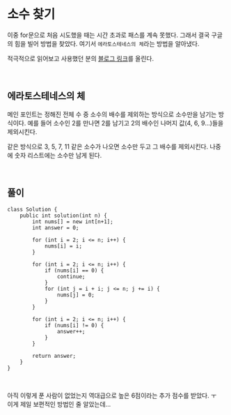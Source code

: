 # 소수 찾기
이중 for문으로 처음 시도했을 때는 시간 초과로 패스를 계속 못했다.
그래서 결국 구글의 힘을 빌어 방법을 찾았다.
여기서 `에라토스테네스의 체`라는 방법을 알아냈다.

적극적으로 읽어보고 사용했던 분의 [블로그 링크](https://blog.naver.com/PostView.naver?blogId=ndb796&logNo=221233595886&redirect=Dlog&widgetTypeCall=true&directAccess=false)를 올린다.

<br>

## 에라토스테네스의 체
메인 포인트는 정해진 전체 수 중 소수의 배수를 제외하는 방식으로 소수만을 남기는 방식이다.
예를 들어 소수인 2를 만나면 2를 남기고 2의 배수인 나머지 값(4, 6, 9...)들을 제외시킨다.

같은 방식으로 3, 5, 7, 11 같은 소수가 나오면 소수만 두고 그 배수를 제외시킨다.
나중에 숫자 리스트에는 소수만 남게 된다.

<br>

## 풀이
```
class Solution {
    public int solution(int n) {
        int nums[] = new int[n+1];
        int answer = 0;
        
        for (int i = 2; i <= n; i++) {
            nums[i] = i;
        }
        
        for (int i = 2; i <= n; i++) {
            if (nums[i] == 0) {
                continue;
            }
            for (int j = i + i; j <= n; j += i) {
                nums[j] = 0;
            }
        }
        
        for (int i = 2; i <= n; i++) {
            if (nums[i] != 0) {
                answer++;
            }
        }
        
        return answer;
    }
}
```

<br>

아직 이렇게 푼 사람이 없었는지 역대급으로 높은 6점이라는 추가 점수를 받았다.   ㅜ      
이게 제일 보편적인 방법인 줄 알았는데...
